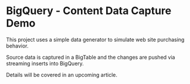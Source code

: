 # BigQuery - Content Data Capture Demo

This project uses a simple data generator to simulate web site purchasing behavior.

Source data is captured in a BigTable and the changes are pushed via streaming inserts into BigQuery.

Details will be covered in an upcoming article.
